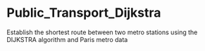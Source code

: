 # Public_Transport_Dijkstra
Establish the shortest route between two metro stations using the DIJKSTRA algorithm and Paris metro data
